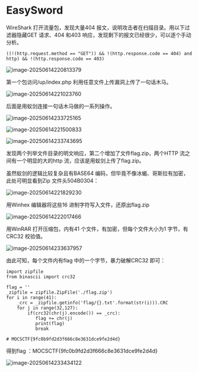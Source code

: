 # EasySword

WireShark 打开流量包，发现大量404 报文，说明攻击者在扫描目录。用以下过滤器隐藏GET 请求、404 和403 响应，发现剩下的报文已经很少，可以逐个手动分析。

```
((!(http.request.method == "GET")) && !(http.response.code == 404) and http) && !(http.response.code == 403)
```

![image-20250614220813379](img/image-20250614220813379.png)

第一个包访问/up/index.php 利用任意文件上传漏洞上传了一句话木马。

![image-20250614221023760](img/image-20250614221023760.png)

后面是用蚁剑连接一句话木马做的一系列操作。

![image-20250614233725165](img/image-20250614233725165.png)

![image-20250614221500833](img/image-20250614221500833.png)

![image-20250614233743695](img/image-20250614233743695.png)

发现两个列举文件目录的明文响应，第二个增加了文件flag.zip，两个HTTP 流之间有一个明显的大的http 流，应该是用蚁剑上传了flag.zip。

虽然蚁剑的逻辑比较复杂且有BASE64 编码，但毕竟不像冰蝎、哥斯拉有加密，此处可明显看到Zip 文件头504B0304：

![image-20250614221829230](img/image-20250614221829230.png)

用Winhex 编辑器将这些16 进制字符写入文件，还原出flag.zip

![image-20250614222017466](img/image-20250614222017466.png)

用WinRAR 打开压缩包，内有41 个文件，有加密，但每个文件大小为1 字节，有CRC32 校验值。

![image-20250614233637957](img/image-20250614233637957.png)

由此可知，每个文件内有flag 中的一个字节，暴力破解CRC32 即可：

```
import zipfile
from binascii import crc32

flag = ''
_zipfile = zipfile.ZipFile('./flag.zip')
for i in range(41):
    _crc = _zipfile.getinfo('flag/{}.txt'.format(str(i))).CRC
    for j in range(32,127):
        if(crc32(chr(j).encode()) == _crc):
           flag += chr(j)
           print(flag)
           break 

# MOCSCTF{9fc0b9fd2d3f666c8e3631dce9fe2d4d}
```

得到flag ：MOCSCTF{9fc0b9fd2d3f666c8e3631dce9fe2d4d}

![image-20250614233434122](img/image-20250614233434122.png)